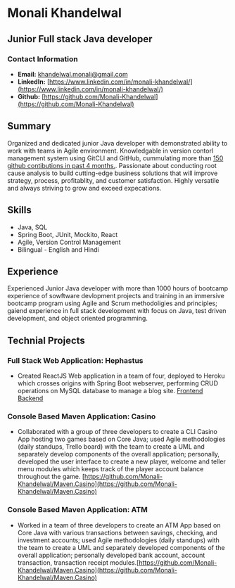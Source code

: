 # Monali Khandelwal

## Junior Full stack Java developer

### Contact Information

* **Email:** [khandelwal.monali@gmail.com](khandelwal.monali@gmail.com)
* **LinkedIn:** [https://www.linkedin.com/in/monali-khandelwal/](https://www.linkedin.com/in/monali-khandelwal/)
* **Github:** [https://github.com/Monali-Khandelwal](https://github.com/Monali-Khandelwal)

## Summary
Organized and dedicated junior Java developer with demonstrated ability to work with teams in Agile environment. Knowledgable in version contorl management system using GitCLI and GitHub, cummulating more than [150 github contibutions in past 4 months.](https://github.com/Monali-Khandelwal?tab=overview#year-link-2021). Passionate about conducting root cause analysis to build cutting-edge business solutions that will improve strategy, process, profitablity, and customer satisfaction. Highly versatile and always striving to grow and exceed expecations.

## Skills
* Java, SQL 
* Spring Boot, JUnit, Mockito, React
* Agile, Version Control Management
* Bilingual - English and Hindi

## Experience

Experienced Junior Java developer with more than 1000 hours of bootcamp experience of sowftware devlopment projects and training in an immersive bootcamp program using Agile and Scrum methodoligies and principles; gaiend experience in full stack development with focus on Java, test driven development, and object oriented programming.

## Technial Projects

### Full Stack Web Application: Hephastus
* Created ReactJS Web application in a team of four, deployed to Heroku which crosses origins with Spring Boot webserver, performing CRUD operations on MySQL database to manage a blog site. [Frontend](https://github.com/Monali-Khandelwal/Haphaestus-frontend)
[Backend](https://github.com/Monali-Khandelwal/hephaestus-backend)

### Console Based Maven Application: Casino
* Collaborated with a group of three developers to create a CLI Casino App hosting two games based on Core Java; used Agile methodologies (daily standups, Trello board) with the team to create a UML and separately develop components of the overall application; personally, developed the user interface to create a new player, welcome and teller menu modules which keeps track of the player account balance throughout the game. [https://github.com/Monali-Khandelwal/Maven.Casino](https://github.com/Monali-Khandelwal/Maven.Casino)

### Console Based Maven Application: ATM
* Worked in a team of three developers to create an ATM App based on Core Java with various transactions between savings, checking, and investment accounts; used Agile methodologies (daily standups) with the team to create a UML and separately developed components of the overall application; personally developed bank account, account transaction, transaction receipt modules.[https://github.com/Monali-Khandelwal/Maven.Casino](https://github.com/Monali-Khandelwal/Maven.Casino)
